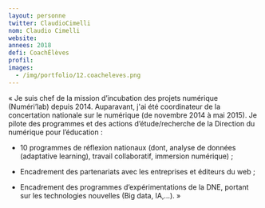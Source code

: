 ```yaml
---
layout: personne
twitter: ClaudioCimelli
nom: Claudio Cimelli
website:
annees: 2018
defi: CoachÉlèves
profil:
images:
  - /img/portfolio/12.coacheleves.png
---
```


« Je suis chef de la mission d’incubation des projets
numérique (Numéri’lab) depuis 2014. Auparavant, j'ai été coordinateur
de la concertation nationale sur le numérique (de novembre 2014 à mai
2015). Je pilote des programmes et des actions d’étude/recherche de la
Direction du numérique pour l’éducation :
 
- 10 programmes de réflexion nationaux (dont, analyse de données
  (adaptative learning), travail collaboratif, immersion numérique) ;
  
- Encadrement des partenariats avec les entreprises et éditeurs du
  web ;
  
- Encadrement des programmes d’expérimentations de la DNE, portant sur
  les technologies nouvelles (Big data, IA,…). »
 
